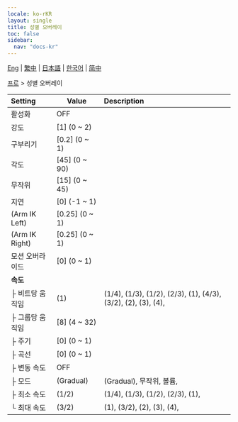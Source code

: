 ```yaml
---
locale: ko-rKR
layout: single
title: 성별 오버레이
toc: false
sidebar:
  nav: "docs-kr"
---
```

[Eng](/dancexr/menu/2025.4/actor/sex_overlay) | [繁中](/tw/dancexr/menu/2025.4/actor/sex_overlay) | [日本語](/jp/dancexr/menu/2025.4/actor/sex_overlay) | [한국어](/kr/dancexr/menu/2025.4/actor/sex_overlay) | [简中](/zh/dancexr/menu/2025.4/actor/sex_overlay)

[프로](../menu#프로) > 성별 오버레이



| Setting | Value | Description |
| :--- | --- | :--- |
| 활성화 | OFF | 
| 강도 | [1] (0 ~ 2) | 
| 구부리기 | [0.2] (0 ~ 1) | 
| 각도 | [45] (0 ~ 90) | 
| 무작위 | [15] (0 ~ 45) | 
| 지연 | [0] (-1 ~ 1) | 
| (Arm IK Left) | [0.25] (0 ~ 1) | 
| (Arm IK Right) | [0.25] (0 ~ 1) | 
| 모션 오버라이드 | [0] (0 ~ 1) | 
| **속도** | | 
| ├&nbsp;비트당 움직임 | (1) | (1/4), (1/3), (1/2), (2/3), (1), (4/3), (3/2), (2), (3), (4), 
| ├&nbsp;그룹당 움직임 | [8] (4 ~ 32) | 
| ├&nbsp;주기 | [0] (0 ~ 1) | 
| ├&nbsp;곡선 | [0] (0 ~ 1) | 
| ├&nbsp;변동 속도 | OFF | 
| ├&nbsp;모드 | (Gradual) | (Gradual), 무작위, 볼륨, 
| ├&nbsp;최소 속도 | (1/2) | (1/4), (1/3), (1/2), (2/3), (1), 
| └&nbsp;최대 속도 | (3/2) | (1), (3/2), (2), (3), (4), 
